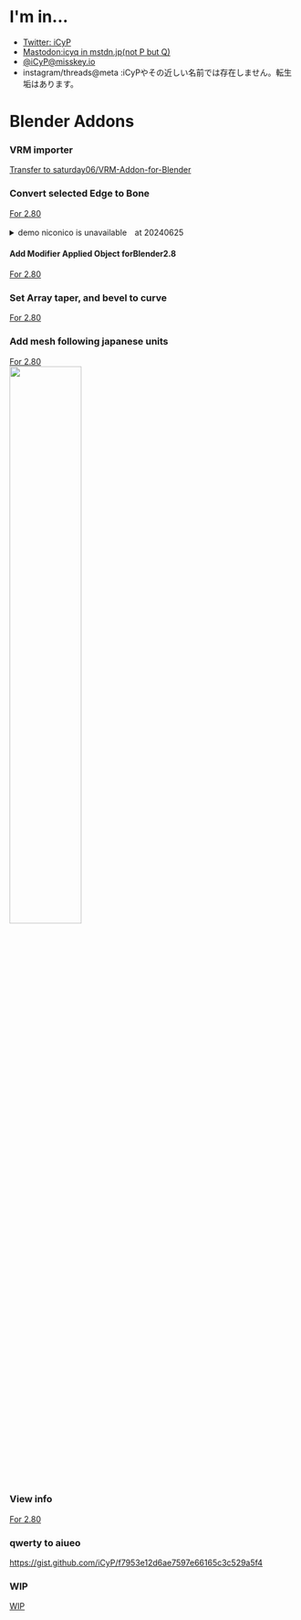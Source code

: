# I'm in...
 - [Twitter: iCyP](https://twitter.com/iCyP)
 - <a rel="me" href="https://mstdn.jp/@icyq">Mastodon:icyq in mstdn.jp(not P but Q)</a>
 - [@iCyP@misskey.io](https://misskey.io/@iCyP)
 - instagram/threads@meta :iCyPやその近しい名前では存在しません。転生垢はあります。
# Blender Addons
### VRM importer
[Transfer to saturday06/VRM-Addon-for-Blender](https://github.com/saturday06/VRM-Addon-for-Blender)
### Convert selected Edge to Bone
[For 2.80](https://github.com/iCyP/edge_to_bone_for_blender_2_8)
<details>
<summary>demo niconico is unavailable　at 20240625</summary>
<!-- 
<pre>
 <code>
<script type="application/javascript" src="https://embed.nicovideo.jp/watch/sm34800449/script?w=640&h=360"></script><noscript><a href="https://www.nicovideo.jp/watch/sm34800449">edge_to_bone_for_blender_2_8 デモ</a></noscript>
</code>
</pre> 
-->
</details>

#### Add Modifier Applied Object forBlender2.8
[For 2.80](https://github.com/iCyP/Add_Modifier_Applied_Object_forBlender2_8)

### Set Array taper, and bevel to curve 
[For 2.80](https://github.com/iCyP/curve_array_for_blender2_8)
### Add mesh following japanese units
[For 2.80](https://github.com/iCyP/japanese-units-mesh_addon)<br>
<img src="../Res/jp_mesh.png" width="50%">
### View info
[For 2.80](https://github.com/iCyP/View_info_for_blender2_8)

### qwerty to aiueo

https://gist.github.com/iCyP/f7953e12d6ae7597e66165c3c529a5f4

### WIP
[WIP](https://github.com/iCyP/color_helper_for_blender2_8)









